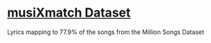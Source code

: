 # [musiXmatch Dataset](http://labrosa.ee.columbia.edu/millionsong/musixmatch)

Lyrics mapping to 77.9% of the songs from the Million Songs Dataset
